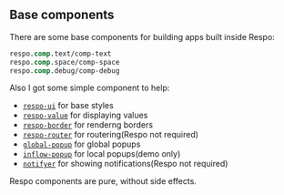 
## Base components

There are some base components for building apps built inside Respo:

```clojure
respo.comp.text/comp-text
respo.comp.space/comp-space
respo.comp.debug/comp-debug
```

Also I got some simple component to help:

* [`respo-ui`](http://github.com/Respo/respo-ui) for base styles
* [`respo-value`](https://github.com/Respo/respo-value) for displaying values
* [`respo-border`](https://github.com/Respo/respo-border) for renderng borders
* [`respo-router`](https://github.com/Respo/respo-router) for routering(Respo not required)
* [`global-popup`](https://github.com/Respo/global-popup) for global popups
* [`inflow-popup`](https://github.com/Respo/inflow-popup) for local popups(demo only)
* [`notifyer`](https://github.com/Respo/notifier) for showing notifications(Respo not required)

Respo components are pure, without side effects.
